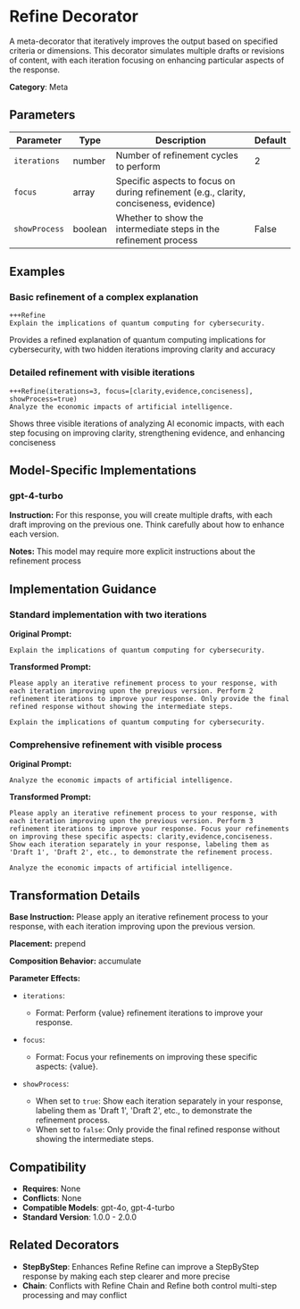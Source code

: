 # Refine Decorator

A meta-decorator that iteratively improves the output based on specified criteria or dimensions. This decorator simulates multiple drafts or revisions of content, with each iteration focusing on enhancing particular aspects of the response.

**Category**: Meta

## Parameters

| Parameter | Type | Description | Default |
|-----------|------|-------------|--------|
| `iterations` | number | Number of refinement cycles to perform | 2 |
| `focus` | array | Specific aspects to focus on during refinement (e.g., clarity, conciseness, evidence) |  |
| `showProcess` | boolean | Whether to show the intermediate steps in the refinement process | False |

## Examples

### Basic refinement of a complex explanation

```
+++Refine
Explain the implications of quantum computing for cybersecurity.
```

Provides a refined explanation of quantum computing implications for cybersecurity, with two hidden iterations improving clarity and accuracy

### Detailed refinement with visible iterations

```
+++Refine(iterations=3, focus=[clarity,evidence,conciseness], showProcess=true)
Analyze the economic impacts of artificial intelligence.
```

Shows three visible iterations of analyzing AI economic impacts, with each step focusing on improving clarity, strengthening evidence, and enhancing conciseness

## Model-Specific Implementations

### gpt-4-turbo

**Instruction:** For this response, you will create multiple drafts, with each draft improving on the previous one. Think carefully about how to enhance each version.

**Notes:** This model may require more explicit instructions about the refinement process


## Implementation Guidance

### Standard implementation with two iterations

**Original Prompt:**
```
Explain the implications of quantum computing for cybersecurity.
```

**Transformed Prompt:**
```
Please apply an iterative refinement process to your response, with each iteration improving upon the previous version. Perform 2 refinement iterations to improve your response. Only provide the final refined response without showing the intermediate steps.

Explain the implications of quantum computing for cybersecurity.
```

### Comprehensive refinement with visible process

**Original Prompt:**
```
Analyze the economic impacts of artificial intelligence.
```

**Transformed Prompt:**
```
Please apply an iterative refinement process to your response, with each iteration improving upon the previous version. Perform 3 refinement iterations to improve your response. Focus your refinements on improving these specific aspects: clarity,evidence,conciseness. Show each iteration separately in your response, labeling them as 'Draft 1', 'Draft 2', etc., to demonstrate the refinement process.

Analyze the economic impacts of artificial intelligence.
```

## Transformation Details

**Base Instruction:** Please apply an iterative refinement process to your response, with each iteration improving upon the previous version.

**Placement:** prepend

**Composition Behavior:** accumulate

**Parameter Effects:**

- `iterations`:
  - Format: Perform {value} refinement iterations to improve your response.

- `focus`:
  - Format: Focus your refinements on improving these specific aspects: {value}.

- `showProcess`:
  - When set to `true`: Show each iteration separately in your response, labeling them as 'Draft 1', 'Draft 2', etc., to demonstrate the refinement process.
  - When set to `false`: Only provide the final refined response without showing the intermediate steps.

## Compatibility

- **Requires**: None
- **Conflicts**: None
- **Compatible Models**: gpt-4o, gpt-4-turbo
- **Standard Version**: 1.0.0 - 2.0.0

## Related Decorators

- **StepByStep**: Enhances Refine Refine can improve a StepByStep response by making each step clearer and more precise
- **Chain**: Conflicts with Refine Chain and Refine both control multi-step processing and may conflict
